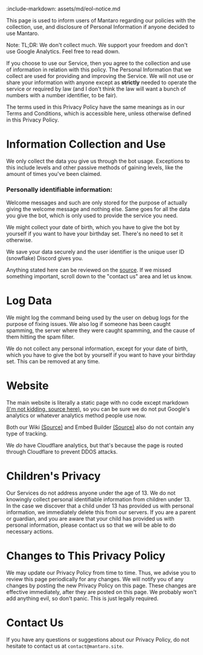 :include-markdown: assets/md/eol-notice.md

This page is used to inform users of Mantaro regarding our policies with the collection, use, and disclosure of Personal Information if anyone decided to use Mantaro.

Note: TL;DR: We don't collect much. We support your freedom and don't use Google Analytics. Feel free to read down.


If you choose to use our Service, then you agree to the collection and use of information in relation with this policy. The Personal Information that we collect are used for providing and improving the Service. We will not use or share your information with anyone except as **strictly** needed to operate the service or required by law (and I don't think the law will want a bunch of numbers with a number identifier, to be fair).

The terms used in this Privacy Policy have the same meanings as in our Terms and Conditions, which is accessible here, unless otherwise defined in this Privacy Policy.

# Information Collection and Use
We only collect the data you give us through the bot usage. Exceptions to this include levels and other passive methods of gaining levels, like the amount of times you've been claimed.

### Personally identifiable information:

Welcome messages and such are only stored for the purpose of actually giving the welcome message and nothing else. Same goes for all the data you give the bot, which is only used to provide the service you need.

We might collect your date of birth, which you have to give the bot by yourself if you want to have your birthday set. There's no need to set it otherwise.


We save your data securely and the user identifier is the unique user ID (snowflake) Discord gives you.

Anything stated here can be reviewed on the [source](https://github.com/Mantaro/MantaroBot). If we missed something important, scroll down to the "contact us" area and let us know.


# Log Data
We might log the command being used by the user on debug logs for the purpose of fixing issues.
We also log if someone has been caught spamming, the server where they were caught spamming, and the cause of them hitting the spam filter.

We do not collect any personal information, except for your date of birth, which you have to give the bot by yourself if you want to have your birthday set. This can be removed at any time.


# Website
The main website is literally a static page with no code except markdown [(I'm not kidding, source here)](https://github.com/Mantaro/mantaro.github.io), so you can be sure we do not put Google's analytics or whatever analytics method people use now.

Both our Wiki [(Source)](https://github.com/Mantaro/mantaro-wiki) and Embed Builder [(Source)](https://github.com/Mantaro/mantaro-embed-builder) also do not contain any type of tracking.

We *do* have Cloudflare analytics, but that's because the page is routed through Cloudflare to prevent DDOS attacks.


# Children's Privacy
Our Services do not address anyone under the age of 13. We do not knowingly collect personal identifiable information from children under 13. In the case we discover that a child under 13 has provided us with personal information, we immediately delete this from our servers. If you are a parent or guardian, and you are aware that your child has provided us with personal information, please contact us so that we will be able to do necessary actions.


# Changes to This Privacy Policy
We may update our Privacy Policy from time to time. Thus, we advise you to review this page periodically for any changes. We will notify you of any changes by posting the new Privacy Policy on this page. These changes are effective immediately, after they are posted on this page.
We probably won't add anything evil, so don't panic. This is just legally required.


# Contact Us
If you have any questions or suggestions about our Privacy Policy, do not hesitate to contact us at `contact@mantaro.site`.
